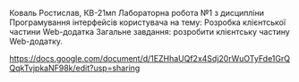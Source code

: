 Коваль Ростислав, КВ-21мп
Лабораторна робота №1 з дисципліни Програмування інтерфейсів користувача на тему: Розробка клієнтської частини Web-додатка
Загальне завдання: розробити клієнтську частину Web-додатку.

https://docs.google.com/document/d/1EZHhaUQf2x4Sdj20rWuOTyFde1GrQQqkTvjpkaNF98k/edit?usp=sharing

